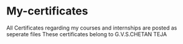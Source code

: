 # My-certificates
All Certificates regarding my courses and internships are posted as seperate files
These certificates belong to 
G.V.S.CHETAN TEJA
